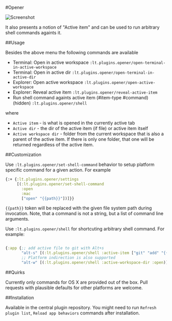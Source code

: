 #Opener

![Screenshot](http://snag.gy/fAV7T.jpg)

It also presents a notion of "Active item" and can be used
to run arbitrary shell commands againts it.

##Usage

Besides the above menu the following commands are available

  * Terminal: Open in active workspace `:lt.plugins.opener/open-terminal-in-active-workspace`
  * Terminal: Open in active dir `:lt.plugins.opener/open-terminal-in-active-dir`
  * Explorer: Open active workspace `:lt.plugins.opener/open-active-workspace`
  * Explorer: Reveal active item `:lt.plugins.opener/reveal-active-item`
  * Run shell command againts active item (#item-type #command) (hidden) `:lt.plugins.opener/shell`

where

  * `Active item` - is what is opened in the currently active tab
  * `Active dir` - the dir of the active item (if file) or active item itself
  * `Active workspace dir` - folder from the current workspace that is also a parent
  of the active item. If there is only one folder, that one will be returned
  regardless of the active item.

##Customization

Use `:lt.plugins.opener/set-shell-command` behavior to
setup platform specific command for a given action. For example

```clojure
{:+ {:lt.plugins.opener/settings
     [(:lt.plugins.opener/set-shell-command
       :open
       :mac
       ["open" "{{path}}"])]}}
```

`{{path}}` token will be replaced with the given file system path
during invocation. Note, that a command is not a string, but a list
of command line arguments.

Use `:lt.plugins.opener/shell` for shortcuting arbitrary shell command.
For example:

```Clojure

{:app {;; add active file to git with Alt+s
       "alt-s" [(:lt.plugins.opener/shell :active-item ["git" "add" "{{path}}"])]}
       ;; Platform indirection is also supported
       "alt-w" [(:lt.plugins.opener/shell :active-workspace-dir :open)]}
```

##Quirks

Currently only commands for OS X are provided out of the box.
Pull requests with plausible defaults for other platforms are welcome.

##Installation

Available in the central plugin repository.
You might need to run `Refresh plugin list`, `Reload app behaviors`
commands after installation.
